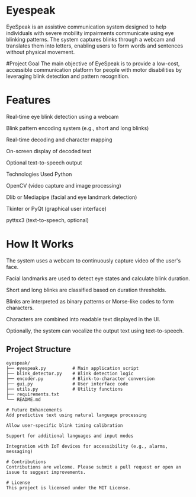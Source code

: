 # Eyespeak
EyeSpeak is an assistive communication system designed to help individuals with severe mobility impairments communicate using eye blinking patterns. The system captures blinks through a webcam and translates them into letters, enabling users to form words and sentences without physical movement.

#Project Goal
The main objective of EyeSpeak is to provide a low-cost, accessible communication platform for people with motor disabilities by leveraging blink detection and pattern recognition.

# Features
Real-time eye blink detection using a webcam

Blink pattern encoding system (e.g., short and long blinks)

Real-time decoding and character mapping

On-screen display of decoded text

Optional text-to-speech output

Technologies Used
Python

OpenCV (video capture and image processing)

Dlib or Mediapipe (facial and eye landmark detection)

Tkinter or PyQt (graphical user interface)

pyttsx3 (text-to-speech, optional)

# How It Works
The system uses a webcam to continuously capture video of the user's face.

Facial landmarks are used to detect eye states and calculate blink duration.

Short and long blinks are classified based on duration thresholds.

Blinks are interpreted as binary patterns or Morse-like codes to form characters.

Characters are combined into readable text displayed in the UI.

Optionally, the system can vocalize the output text using text-to-speech.

## Project Structure

```text
eyespeak/
├── eyespeak.py          # Main application script
├── blink_detector.py    # Blink detection logic
├── encoder.py           # Blink-to-character conversion
├── gui.py               # User interface code
├── utils.py             # Utility functions
├── requirements.txt
└── README.md

# Future Enhancements
Add predictive text using natural language processing

Allow user-specific blink timing calibration

Support for additional languages and input modes

Integration with IoT devices for accessibility (e.g., alarms, messaging)

# Contributions
Contributions are welcome. Please submit a pull request or open an issue to suggest improvements.

# License
This project is licensed under the MIT License.


